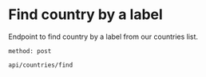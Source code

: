 # Find country by a label

Endpoint to find country by a label from our countries list.

```
method: post

api/countries/find
```